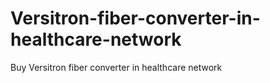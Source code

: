 # Versitron-fiber-converter-in-healthcare-network
Buy Versitron fiber converter in healthcare network
